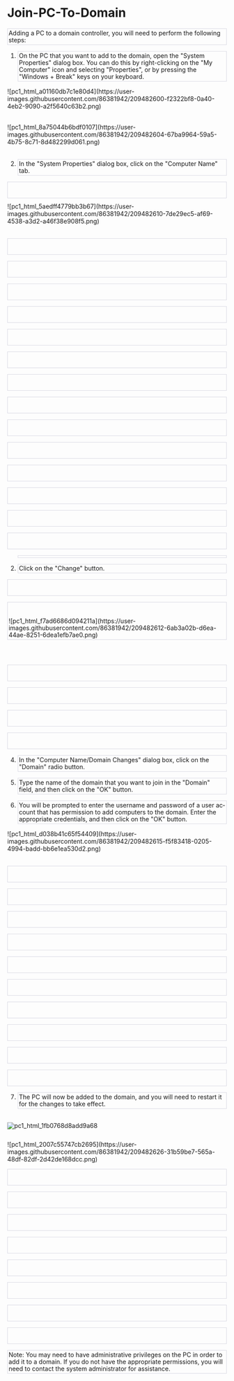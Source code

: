 # Join-PC-To-Domain

<!DOCTYPE html>
<html>
<head>
	<meta http-equiv="content-type" content="text/html; charset=utf-8"/>
	<title></title>
	<meta name="generator" content="LibreOffice 7.4.2.3 (Windows)"/>
	<meta name="created" content="2022-12-25T13:31:13.842000000"/>
	<meta name="changed" content="2022-12-25T13:38:49.081000000"/>
	<style type="text/css">
		@page { size: 8.5in 11in; margin: 0.79in }
		p { line-height: 115%; margin-bottom: 0.1in; background: transparent }
		a:link { color: #000080; so-language: zxx; text-decoration: underline }
		a:visited { color: #800000; so-language: zxx; text-decoration: underline }
	</style>
</head>
<body lang="en-US" link="#000080" vlink="#800000" dir="ltr"><p style="border: 1px solid #d9d9e3; padding: 0.02in">
Adding a PC to a domain controller, you will need to perform the
following steps:</p>
<ol>
	<li><p style="border: 1px solid #d9d9e3; padding: 0.02in">On the PC
	that you want to add to the domain, open the &quot;System
	Properties&quot; dialog box. You can do this by right-clicking on
	the &quot;My Computer&quot; icon and selecting &quot;Properties&quot;,
	or by pressing the &quot;Windows + Break&quot; keys on your
	keyboard.</p>
</ol>
![pc1_html_a01160db7c1e80d4](https://user-images.githubusercontent.com/86381942/209482600-f2322bf8-0a40-4eb2-9090-a2f5640c63b2.png)

<br/>
<br/>

</p>
![pc1_html_8a75044b6bdf0107](https://user-images.githubusercontent.com/86381942/209482604-67ba9964-59a5-4b75-8c71-8d482299d061.png)

<br/>
<br/>

</p>
<ol start="2">
	<li><p style="border: 1px solid #d9d9e3; padding: 0.02in">In the
	&quot;System Properties&quot; dialog box, click on the &quot;Computer
	Name&quot; tab.</p>
</ol>
<p style="border: 1px solid #d9d9e3; padding: 0.02in"><br/>
<br/>

</p>
![pc1_html_5aedff4779bb3b67](https://user-images.githubusercontent.com/86381942/209482610-7de29ec5-af69-4538-a3d2-a46f38e908f5.png)

<br/>
<br/>

</p>
<p style="border: 1px solid #d9d9e3; padding: 0.02in"><br/>
<br/>

</p>
<p style="border: 1px solid #d9d9e3; padding: 0.02in"><br/>
<br/>

</p>
<p style="border: 1px solid #d9d9e3; padding: 0.02in"><br/>
<br/>

</p>
<p style="border: 1px solid #d9d9e3; padding: 0.02in"><br/>
<br/>

</p>
<p style="border: 1px solid #d9d9e3; padding: 0.02in"><br/>
<br/>

</p>
<p style="border: 1px solid #d9d9e3; padding: 0.02in"><br/>
<br/>

</p>
<p style="border: 1px solid #d9d9e3; padding: 0.02in"><br/>
<br/>

</p>
<p style="border: 1px solid #d9d9e3; padding: 0.02in"><br/>
<br/>

</p>
<p style="border: 1px solid #d9d9e3; padding: 0.02in"><br/>
<br/>

</p>
<p style="border: 1px solid #d9d9e3; padding: 0.02in"><br/>
<br/>

</p>
<p style="border: 1px solid #d9d9e3; padding: 0.02in"><br/>
<br/>

</p>
<p style="border: 1px solid #d9d9e3; padding: 0.02in"><br/>
<br/>

</p>
<p style="border: 1px solid #d9d9e3; padding: 0.02in"><br/>
<br/>

</p>
<p style="border: 1px solid #d9d9e3; padding: 0.02in"><br/>
<br/>

</p>
<ol start="2">
	<p style="border: 1px solid #d9d9e3; padding: 0.02in"></p>
	<li><p style="border: 1px solid #d9d9e3; padding: 0.02in">Click on
	the &quot;Change&quot; button.</p>
</ol>
<p style="border: 1px solid #d9d9e3; padding: 0.02in"><br/>
<br/>

</p>
<p style="border: 1px solid #d9d9e3; padding: 0.02in"><br/>
<br/>
![pc1_html_f7ad6686d094211a](https://user-images.githubusercontent.com/86381942/209482612-6ab3a02b-d6ea-44ae-8251-6dea1efb7ae0.png)

</p>

<br/>
<br/>

</p>
<p style="border: 1px solid #d9d9e3; padding: 0.02in"><br/>
<br/>

</p>
<p style="border: 1px solid #d9d9e3; padding: 0.02in"><br/>
<br/>

</p>
<p style="border: 1px solid #d9d9e3; padding: 0.02in"><br/>
<br/>

</p>
<p style="border: 1px solid #d9d9e3; padding: 0.02in"><br/>
<br/>

</p>
<ol start="4">
	<li><p style="border: 1px solid #d9d9e3; padding: 0.02in">In the
	&quot;Computer Name/Domain Changes&quot; dialog box, click on the
	&quot;Domain&quot; radio button.</p>
	<li><p style="border: 1px solid #d9d9e3; padding: 0.02in">Type the
	name of the domain that you want to join in the &quot;Domain&quot;
	field, and then click on the &quot;OK&quot; button.</p>
	<li><p style="border: 1px solid #d9d9e3; padding: 0.02in">You will
	be prompted to enter the username and password of a user account
	that has permission to add computers to the domain. Enter the
	appropriate credentials, and then click on the &quot;OK&quot;
	button.</p>
</ol>
![pc1_html_d038b41c65f54409](https://user-images.githubusercontent.com/86381942/209482615-f5f83418-0205-4994-badd-bb6e1ea530d2.png)

<br/>
<br/>

</p>
<p style="border: 1px solid #d9d9e3; padding: 0.02in"><br/>
<br/>

</p>
<p style="border: 1px solid #d9d9e3; padding: 0.02in"><br/>
<br/>

</p>
<p style="border: 1px solid #d9d9e3; padding: 0.02in"><br/>
<br/>

</p>
<p style="border: 1px solid #d9d9e3; padding: 0.02in"><br/>
<br/>

</p>
<p style="border: 1px solid #d9d9e3; padding: 0.02in"><br/>
<br/>

</p>
<p style="border: 1px solid #d9d9e3; padding: 0.02in"><br/>
<br/>

</p>
<p style="border: 1px solid #d9d9e3; padding: 0.02in"><br/>
<br/>

</p>
<p style="border: 1px solid #d9d9e3; padding: 0.02in"><br/>
<br/>

</p>
<p style="border: 1px solid #d9d9e3; padding: 0.02in"><br/>
<br/>

</p>
<p style="border: 1px solid #d9d9e3; padding: 0.02in"><br/>
<br/>

</p>
<ol start="7">
	<li><p style="border: 1px solid #d9d9e3; padding: 0.02in">The PC
	will now be added to the domain, and you will need to restart it for
	the changes to take effect.</p>
</ol>


<br/>![pc1_html_1fb0768d8add9a68](https://user-images.githubusercontent.com/86381942/209482625-436e8247-505d-4f93-8210-c3248b21fa78.png)

<br/>
![pc1_html_2007c55747cb2695](https://user-images.githubusercontent.com/86381942/209482626-31b59be7-565a-48df-82df-2d42de168dcc.png)

</p>
<p style="border: 1px solid #d9d9e3; padding: 0.02in"><br/>
<br/>

</p>
<p style="border: 1px solid #d9d9e3; padding: 0.02in"><br/>
<br/>

</p>
<p style="border: 1px solid #d9d9e3; padding: 0.02in"><br/>
<br/>

</p>
<p style="border: 1px solid #d9d9e3; padding: 0.02in"><br/>
<br/>

</p>
<p style="border: 1px solid #d9d9e3; padding: 0.02in"><br/>
<br/>

</p>
<p style="border: 1px solid #d9d9e3; padding: 0.02in"><br/>
<br/>

</p>
<p style="border: 1px solid #d9d9e3; padding: 0.02in"><br/>
<br/>

</p>
<p style="border: 1px solid #d9d9e3; padding: 0.02in"><br/>
<br/>

</p>
<p style="border: 1px solid #d9d9e3; padding: 0.02in">Note: You may
need to have administrative privileges on the PC in order to add it
to a domain. If you do not have the appropriate permissions, you will
need to contact the system administrator for assistance.</p>
<p style="line-height: 100%; margin-bottom: 0in"><br/>

</p>
</body>
</html>
